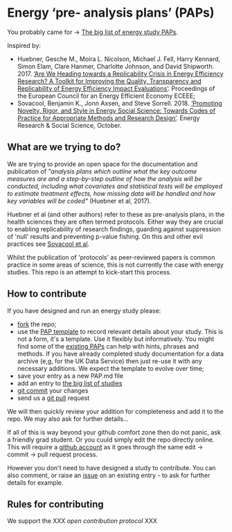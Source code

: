 # Energy ‘pre- analysis plans’ (PAPs)

You probably came for -> [The big list of energy study PAPs](energyPAPlist.md).

Inspired by:

 * Huebner, Gesche M., Moira L. Nicolson, Michael J. Fell, Harry Kennard, Simon Elam, Clare Hanmer, Charlotte Johnson, and David Shipworth. 2017. [‘Are We Heading towards a Replicability Crisis in Energy Efficiency Research? A Toolkit for Improving the Quality, Transparency and Replicability of Energy Efficiency Impact Evaluations’](https://www.researchgate.net/profile/Michael_Fell/publication/320559492_Are_we_heading_towards_a_replicability_crisis_in_energy_efficiency_research_A_toolkit_for_improving_the_quality_transparency_and_replicability_of_energy_efficiency_impact_evaluations/links/59edccae4585158fe53405be/Are-we-heading-towards-a-replicability-crisis-in-energy-efficiency-research-A-toolkit-for-improving-the-quality-transparency-and-replicability-of-energy-efficiency-impact-evaluations.pdf). Proceedings of the European Council for an Energy Efficient Economy ECEEE;
 * Sovacool, Benjamin K., Jonn Axsen, and Steve Sorrell. 2018. [‘Promoting Novelty, Rigor, and Style in Energy Social Science: Towards Codes of Practice for Appropriate Methods and Research Design’](https://doi.org/10.1016/j.erss.2018.07.007). Energy Research & Social Science, October.

## What are we trying to do?

We are trying to provide an open space for the documentation and publication of _"analysis plans which outline what the key outcome measures are and a step-by-step outline of how the analysis will be conducted, including what covariates and statistical tests will be employed to estimate treatment effects, how missing data will be handled and how key variables will be coded"_ (Huebner et al, 2017). 

Huebner et al (and other authors) refer to these as pre-analysis plans, in the health sciences they are often termed protocols. Either way they are crucial to enabling replicability of research findings, guarding against suppression of 'null' results and preventing p-value fishing. On this and other evil practices see [Sovacool et al](https://doi.org/10.1016/j.erss.2018.07.007).

Whilst the publication of 'protocols' as peer-reviewed papers is common practice in some areas of science, this is not currently the case with energy studies. This repo is an attempt to kick-start this process.

## How to contribute

If you have designed and run an energy study please:

 * [fork](https://help.github.com/en/articles/fork-a-repo) the repo;
 * use the [PAP template](templatePAP.md) to record relevant details about your study. This is not a form, it's a template. Use it flexibly but informatively. You might find some of the [existing PAPs](energyPAPlist.md) can help with hints, phrases and methods. If you have already completed study documentation for a data archive (e,g, for the UK Data Service) then just re-use it with any necessary additions. We expect the template to evolve over time;
 * save your entry as a new <stydy name>PAP.md file
 * add an entry to [the big list of studies](energyPAPlist.md)
 * [git commit](https://help.github.com/en/desktop/contributing-to-projects/committing-and-reviewing-changes-to-your-project) your changes
 * send us a [git pull](https://help.github.com/en/articles/about-pull-requests) request

We will then quickly review your addition for completeness and add it to the repo. We may also ask for further details...

If all of this is way beyond your github comfort zone then do not panic, ask a friendly grad student. Or you cuuld simply edit the repo directly online. This will require a [github account](https://help.github.com/en/articles/signing-up-for-a-new-github-account) as it goes through the same edit -> commit -> pull request process.

However you don't need to have designed a study to contribute. You can also comment, or raise an [issue](https://github.com/CfSOtago/energyPAPs/issues) on an existing entry - to ask for further details for example.

## Rules for contributing

We support the XXX _open contribution protocol_ XXX